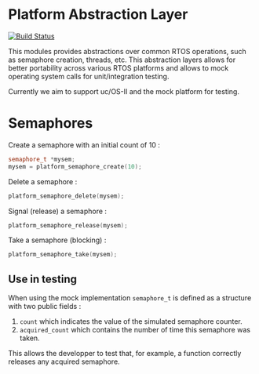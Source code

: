 # Platform Abstraction Layer
[![Build Status](https://travis-ci.org/cvra/platform-abstraction.png)](https://travis-ci.org/cvra/platform-abstraction)

This modules provides abstractions over common RTOS operations, such as
semaphore creation, threads, etc.
This abstraction layers allows for better portability across various RTOS
platforms and allows to mock operating system calls for unit/integration
testing.

Currently we aim to support uc/OS-II and the mock platform for testing.

# Semaphores

Create a semaphore with an initial count of 10 :

```cpp
semaphore_t *mysem;
mysem = platform_semaphore_create(10);
```

Delete a semaphore :
```cpp
platform_semaphore_delete(mysem);
```

Signal (release) a semaphore :
```cpp
platform_semaphore_release(mysem);
```

Take a semaphore (blocking) :
```cpp
platform_semaphore_take(mysem);
```

## Use in testing
When using the mock implementation `semaphore_t` is defined as a structure with two public fields :

1.  `count` which indicates the value of the simulated semaphore counter.
2. `acquired_count` which contains the number of time this semaphore was taken.

This allows the developper to test that, for example, a function correctly releases any acquired semaphore.
